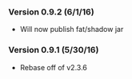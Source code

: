 ### Version 0.9.2 (6/1/16)

* Will now publish fat/shadow jar

### Version 0.9.1 (5/30/16)

* Rebase off of v2.3.6
